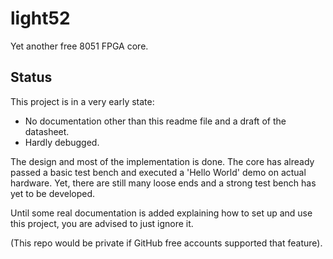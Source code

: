 light52
=======

Yet another free 8051 FPGA core.

## Status

This project is in a very early state: 

* No documentation other than this readme file and a draft of the datasheet.
* Hardly debugged.

The design and most of the implementation is done.
The core has already passed a basic test bench and executed a 'Hello World' demo
on actual hardware. Yet, there are still many loose ends and a strong test bench 
has yet to be developed.  

Until some real documentation is added explaining how to set up and use this
project, you are advised to just ignore it.

(This repo would be private if GitHub free accounts supported that feature).

